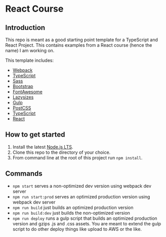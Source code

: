 # React Course

## Introduction

This repo is meant as a good starting point template for a TypeScript and React Project. 
This contains examples from a React course (hence the name) I am working on.

This template includes:

* [Webpack](https://webpack.js.org/)
* [TypeScript](https://www.typescriptlang.org/)
* [Sass](https://sass-lang.com/)
* [Bootstrap](https://getbootstrap.com/)
* [FontAwesome](https://fontawesome.com/)
* [Lazysizes](https://www.npmjs.com/package/lazysizes)
* [Gulp](https://gulpjs.com/)
* [PostCSS](https://postcss.org/)
* [TypeScript](https://www.typescriptlang.org/)
* [React](https://react.dev/)

## How to get started

1. Install the latest [Node.js LTS](https://nodejs.org).
2. Clone this repo to the directory of your choice.
3. From command line at the root of this project run `npm install`.

## Commands

* `npm start` serves a non-optimized dev version using webpack dev server
* `npm run start:prod` serves an optimized production version using webpack dev server
* `npm run build` just builds an optimized production version
* `npm run build:dev` just builds the non-optimized version
* `npm run deploy` runs a gulp script that builds an optimized production version and gzips .js and .css assets. You are meant to extend the gulp script to do other deploy things like upload to AWS or the like.
